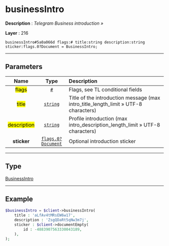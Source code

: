 # businessIntro

**Description** : *Telegram Business introduction &raquo;*

**Layer** : 216

```tl
businessIntro#5a0a066d flags:# title:string description:string sticker:flags.0?Document = BusinessIntro;
```

---

## Parameters

| Name | Type | Description |
| :---: | :---: | :--- |
| <mark>flags</mark> | [`#`](type/#) | Flags, see TL conditional fields |
| <mark>title</mark> | [`string`](type/string) | Title of the introduction message (max intro_title_length_limit » UTF-8 characters) |
| <mark>description</mark> | [`string`](type/string) | Profile introduction (max intro_description_length_limit » UTF-8 characters) |
| **sticker** | [`flags.0?Document`](type/Document) | Optional introduction sticker |

---

## Type

[BusinessIntro](type/BusinessIntro)

---

## Example

```php
$businessIntro = $client->businessIntro(
	title : 'aLfAv4tMRsEW6w17',
	description : 'ZsgQDaRt5qNw3m7j',
	sticker : $client->documentEmpty(
		id : -4883907563330043189,
	),
);
```